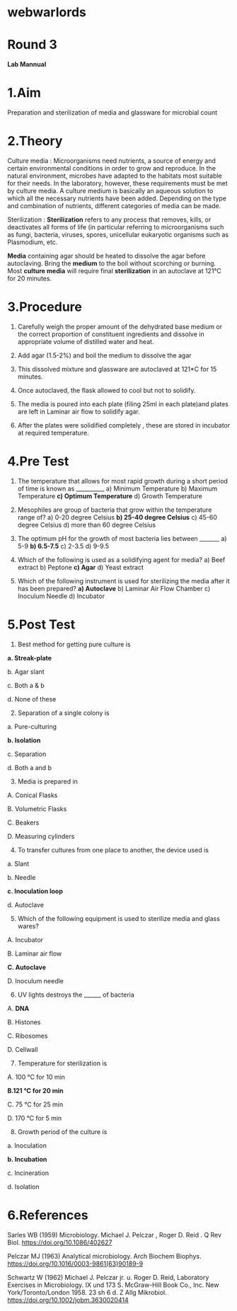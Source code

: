 # webwarlords
# **Round 3**

**Lab Mannual**

# **1.Aim**

Preparation and sterilization of media and glassware for microbial count

# **2.Theory**

Culture media : Microorganisms need nutrients, a source of energy and certain environmental conditions in order to grow and reproduce. In the natural environment, microbes have adapted to the habitats most suitable for their needs. In the laboratory, however, these requirements must be met by culture media. A culture medium is basically an aqueous solution to which all the necessary nutrients have been added. Depending on the type and combination of nutrients, different categories of media can be made.

Sterilization : **Sterilization**  refers to any process that removes, kills, or deactivates all forms of life (in particular referring to microorganisms such as fungi, bacteria, viruses, spores, unicellular eukaryotic organisms such as Plasmodium, etc.

**Media**  containing agar should be heated to dissolve the agar before autoclaving. Bring the  **medium**  to the boil without scorching or burning. Most  **culture media**  will require final  **sterilization**  in an autoclave at 121°C for 20 minutes.

# **3.Procedure**

1. Carefully weigh the proper amount of the dehydrated base medium or the correct proportion of constituent ingredients and dissolve in appropriate volume of distilled water and heat.

2. Add agar (1.5-2%) and boil the medium to dissolve the agar

3. This dissolved mixture and glassware are autoclaved at 121\*C for 15 minutes.

4. Once autoclaved, the flask allowed to cool but not to solidify.

5. The media is poured into each plate (filing 25ml in each plate)and plates are left in Laminar air flow to solidify agar.

6. After the plates were solidified completely , these are stored in incubator at required temperature.

# **4.Pre Test**

1. The temperature that allows for most rapid growth during a short period of time is known as \_\_\_\_\_\_\_\_\_\_
a) Minimum Temperature
b) Maximum Temperature
**c) Optimum Temperature**
d) Growth Temperature

2. Mesophiles are group of bacteria that grow within the temperature range of?
a) 0-20 degree Celsius
**b) 25-40 degree Celsius**
c) 45-60 degree Celsius
d) more than 60 degree Celsius

3. The optimum pH for the growth of most bacteria lies between \_\_\_\_\_\_\_
a) 5-9
**b) 6.5-7.5**
c) 2-3.5
d) 9-9.5

4. Which of the following is used as a solidifying agent for media?
a) Beef extract
b) Peptone
**c) Agar**
d) Yeast extract

6. Which of the following instrument is used for sterilizing the media after it has been prepared?
**a) Autoclave**
b) Laminar Air Flow Chamber
c) Inoculum Needle
d) Incubator

# **5.Post Test**

1. Best method for getting pure culture is

**a. Streak-plate**

b. Agar slant

c. Both a &amp; b

d. None of these

2. Separation of a single colony is

a. Pure-culturing

**b. Isolation**

c. Separation

d. Both a and b

3. Media is prepared in

A. Conical Flasks

B. Volumetric Flasks

C. Beakers

D. Measuring cylinders

4. To transfer cultures from one place to another, the device used is

a. Slant

b. Needle

**c. Inoculation loop**

d. Autoclave

5. Which of the following equipment is used to sterilize media and glass wares?

A. Incubator

B. Laminar air flow

**C. Autoclave**

D. Inoculum needle

6. UV lights destroys the \_\_\_\_\_\_ of bacteria

A. **DNA**

B. Histones

C. Ribosomes

D. Cellwall

7. Temperature for sterilization is

A. 100 °C for 10 min

**B.121 °C for 20 min**

C. 75 °C for 25 min

D. 170 °C for 5 min

8. Growth period of the culture is

a. Inoculation

**b. Incubation**

c. Incineration

d. Isolation

# **6.References**

Sarles WB (1959) Microbiology. Michael J. Pelczar , Roger D. Reid . Q Rev Biol. https://doi.org/10.1086/402627

Pelczar MJ (1963) Analytical microbiology. Arch Biochem Biophys. https://doi.org/10.1016/0003-9861(63)90189-9

Schwartz W (1962) Michael J. Pelczar jr. u. Roger D. Reid, Laboratory Exercises in Microbiology. IX und 173 S. McGraw-Hill Book Co., Inc. New York/Toronto/London 1958. 23 sh 6 d. Z Allg Mikrobiol. https://doi.org/10.1002/jobm.3630020414
